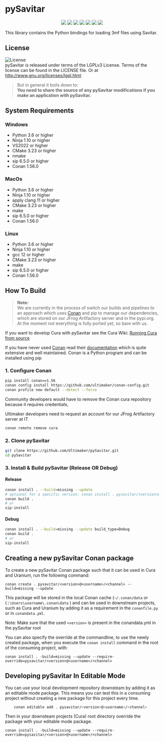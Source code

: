 # pySavitar

<p align="center">
    <a href="https://github.com/Ultimaker/pySavitar/actions/workflows/conan-package.yml" alt="Conan Package">
        <img src="https://github.com/Ultimaker/pySavitar/actions/workflows/conan-package.yml/badge.svg" /></a>
    <a href="https://github.com/Ultimaker/pySavitar/issues" alt="Open Issues">
        <img src="https://img.shields.io/github/issues/ultimaker/pySavitar" /></a>
    <a href="https://github.com/Ultimaker/pySavitar/issues?q=is%3Aissue+is%3Aclosed" alt="Closed Issues">
        <img src="https://img.shields.io/github/issues-closed/ultimaker/pySavitar?color=g" /></a>
    <a href="https://github.com/Ultimaker/pySavitar/pulls" alt="Pull Requests">
        <img src="https://img.shields.io/github/issues-pr/ultimaker/pySavitar" /></a>
    <a href="https://github.com/Ultimaker/pySavitar/graphs/contributors" alt="Contributors">
        <img src="https://img.shields.io/github/contributors/ultimaker/pySavitar" /></a>
    <a href="https://github.com/Ultimaker/pySavitar" alt="Repo Size">
        <img src="https://img.shields.io/github/repo-size/ultimaker/pySavitar?style=flat" /></a>
    <a href="https://github.com/Ultimaker/pySavitar/blob/master/LICENSE" alt="License">
        <img src="https://img.shields.io/github/license/ultimaker/pySavitar?style=flat" /></a>
</p>

This library contains the Python bindings for loading 3mf files using Savitar.

## License

![License](https://img.shields.io/github/license/ultimaker/pySavitar?style=flat)  
pySavitar is released under terms of the LGPLv3 License. Terms of the license can be found in the LICENSE file. Or at
http://www.gnu.org/licenses/lgpl.html

> But in general it boils down to:  
> **You need to share the source of any pySavitar modifications if you make an application with pySavitar.**

## System Requirements

### Windows
- Python 3.6 or higher
- Ninja 1.10 or higher
- VS2022 or higher
- CMake 3.23 or higher
- nmake
- sip 6.5.0 or higher
- Conan 1.56.0

### MacOs
- Python 3.6 or higher
- Ninja 1.10 or higher
- apply clang 11 or higher
- CMake 3.23 or higher
- make
- sip 6.5.0 or higher
- Conan 1.56.0

### Linux
- Python 3.6 or higher
- Ninja 1.10 or higher
- gcc 12 or higher
- CMake 3.23 or higher
- make
- sip 6.5.0 or higher
- Conan 1.56.0

## How To Build

> **Note:**  
> We are currently in the process of switch our builds and pipelines to an approach which uses [Conan](https://conan.io/)
> and pip to manage our dependencies, which are stored on our JFrog Artifactory server and in the pypi.org.
> At the moment not everything is fully ported yet, so bare with us.

If you want to develop Cura with pySavitar see the Cura Wiki: [Running Cura from source](https://github.com/Ultimaker/Cura/wiki/Running-Cura-from-Source)

If you have never used [Conan](https://conan.io/) read their [documentation](https://docs.conan.io/en/latest/index.html)
which is quite extensive and well maintained. Conan is a Python program and can be installed using pip

### 1. Configure Conan

```bash
pip install conan==1.56
conan config install https://github.com/ultimaker/conan-config.git
conan profile new default --detect --force
```

Community developers would have to remove the Conan cura repository because it requires credentials, 

Ultimaker developers need to request an account for our JFrog Artifactory server at IT
```bash
conan remote remove cura
```

### 2. Clone pySavitar
```bash
git clone https://github.com/Ultimaker/pySavitar.git
cd pySavitar
```

### 3. Install & Build pySavitar (Release OR Debug)

#### Release
```bash
conan install . --build=missing --update
# optional for a specific version: conan install . pysavitar/<version>@<user>/<channel> --build=missing --update
conan build .
# or
sip-install
```

#### Debug

```bash
conan install . --build=missing --update build_type=Debug
conan build .
# or
sip-install
```

## Creating a new pySavitar Conan package

To create a new pySavitar Conan package such that it can be used in Cura and Uranium, run the following command:

```shell
conan create . pysavitar/<version>@<username>/<channel> --build=missing --update
```

This package will be stored in the local Conan cache (`~/.conan/data` or `C:\Users\username\.conan\data` ) and can be used in downstream
projects, such as Cura and Uranium by adding it as a requirement in the `conanfile.py` or in `conandata.yml`.

Note: Make sure that the used `<version>` is present in the conandata.yml in the pySavitar root

You can also specify the override at the commandline, to use the newly created package, when you execute the `conan install`
command in the root of the consuming project, with:


```shell
conan install . -build=missing --update --require-override=pysavitar/<version>@<username>/<channel>
```

## Developing pySavitar In Editable Mode

You can use your local development repository downsteam by adding it as an editable mode package.
This means you can test this in a consuming project without creating a new package for this project every time.

```bash
    conan editable add . pysavitar/<version>@<username>/<channel>
```

Then in your downsteam projects (Cura) root directory override the package with your editable mode package.  

```shell
conan install . -build=missing --update --require-override=pysavitar/<version>@<username>/<channel>
```
